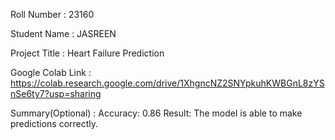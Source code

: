 Roll Number       :   23160

Student Name      :   JASREEN

Project Title     :  Heart Failure Prediction

Google Colab Link :   https://colab.research.google.com/drive/1XhgncNZ2SNYpkuhKWBGnL8zYSnSe6ty7?usp=sharing

Summary(Optional) :   Accuracy: 0.86
                      Result: The model is able to make predictions correctly.
